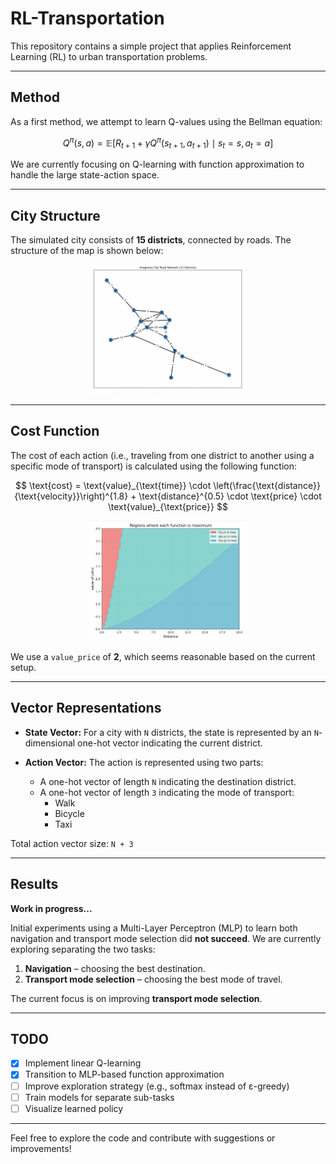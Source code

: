 # RL-Transportation

This repository contains a simple project that applies Reinforcement Learning (RL) to urban transportation problems.

---

## Method

As a first method, we attempt to learn Q-values using the Bellman equation:

$$
Q^\pi(s, a) = \mathbb{E}[R_{t+1} + \gamma Q^\pi(s_{t+1}, a_{t+1}) \mid s_t = s, a_t = a]
$$

We are currently focusing on Q-learning with function approximation to handle the large state-action space.

---

## City Structure

The simulated city consists of **15 districts**, connected by roads. The structure of the map is shown below:

<p align="center">
  <img src="Readme/City.png" width="50%" alt="City Map">
</p>

---

## Cost Function

The cost of each action (i.e., traveling from one district to another using a specific mode of transport) is calculated using the following function:

$$
\text{cost} = \text{value}_{\text{time}} \cdot \left(\frac{\text{distance}}{\text{velocity}}\right)^{1.8} + \text{distance}^{0.5} \cdot \text{price} \cdot \text{value}_{\text{price}}
$$

<p align="center">
  <img src="Readme/Cost_Function.png" width="50%" alt="Cost Function Visualization">
</p>

We use a `value_price` of **2**, which seems reasonable based on the current setup.

---

## Vector Representations

- **State Vector:** For a city with `N` districts, the state is represented by an `N`-dimensional one-hot vector indicating the current district.
  
- **Action Vector:** The action is represented using two parts:
  - A one-hot vector of length `N` indicating the destination district.
  - A one-hot vector of length `3` indicating the mode of transport:
    - Walk
    - Bicycle
    - Taxi

Total action vector size: `N + 3`

---

## Results

**Work in progress...**

Initial experiments using a Multi-Layer Perceptron (MLP) to learn both navigation and transport mode selection did **not succeed**. We are currently exploring separating the two tasks:

1. **Navigation** – choosing the best destination.
2. **Transport mode selection** – choosing the best mode of travel.

The current focus is on improving **transport mode selection**.

---

## TODO

- [x] Implement linear Q-learning
- [x] Transition to MLP-based function approximation
- [ ] Improve exploration strategy (e.g., softmax instead of ε-greedy)
- [ ] Train models for separate sub-tasks
- [ ] Visualize learned policy

---

Feel free to explore the code and contribute with suggestions or improvements!